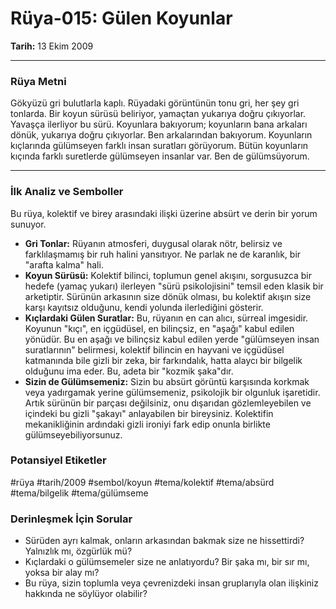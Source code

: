 # Rüya-015: Gülen Koyunlar
**Tarih:** 13 Ekim 2009

---
### Rüya Metni

Gökyüzü gri bulutlarla kaplı. Rüyadaki görüntünün tonu gri, her şey gri tonlarda. Bir koyun sürüsü beliriyor, yamaçtan yukarıya doğru çıkıyorlar. Yavaşça ilerliyor bu sürü. Koyunlara bakıyorum; koyunların bana arkaları dönük, yukarıya doğru çıkıyorlar. Ben arkalarından bakıyorum. Koyunların kıçlarında gülümseyen farklı insan suratları görüyorum. Bütün koyunların kıçında farklı suretlerde gülümseyen insanlar var. Ben de gülümsüyorum.

---
### İlk Analiz ve Semboller

Bu rüya, kolektif ve birey arasındaki ilişki üzerine absürt ve derin bir yorum sunuyor.

* **Gri Tonlar:** Rüyanın atmosferi, duygusal olarak nötr, belirsiz ve farklılaşmamış bir ruh halini yansıtıyor. Ne parlak ne de karanlık, bir "arafta kalma" hali.
* **Koyun Sürüsü:** Kolektif bilinci, toplumun genel akışını, sorgusuzca bir hedefe (yamaç yukarı) ilerleyen "sürü psikolojisini" temsil eden klasik bir arketiptir. Sürünün arkasının size dönük olması, bu kolektif akışın size karşı kayıtsız olduğunu, kendi yolunda ilerlediğini gösterir.
* **Kıçlardaki Gülen Suratlar:** Bu, rüyanın en can alıcı, sürreal imgesidir. Koyunun "kıçı", en içgüdüsel, en bilinçsiz, en "aşağı" kabul edilen yönüdür. Bu en aşağı ve bilinçsiz kabul edilen yerde "gülümseyen insan suratlarının" belirmesi, kolektif bilincin en hayvani ve içgüdüsel katmanında bile gizli bir zeka, bir farkındalık, hatta alaycı bir bilgelik olduğunu ima eder. Bu, adeta bir "kozmik şaka"dır.
* **Sizin de Gülümsemeniz:** Sizin bu absürt görüntü karşısında korkmak veya yadırgamak yerine gülümsemeniz, psikolojik bir olgunluk işaretidir. Artık sürünün bir parçası değilsiniz, onu dışarıdan gözlemleyebilen ve içindeki bu gizli "şakayı" anlayabilen bir bireysiniz. Kolektifin mekanikliğinin ardındaki gizli ironiyi fark edip onunla birlikte gülümseyebiliyorsunuz.

### Potansiyel Etiketler
#rüya #tarih/2009 #sembol/koyun #tema/kolektif #tema/absürd #tema/bilgelik #tema/gülümseme

### Derinleşmek İçin Sorular
* Sürüden ayrı kalmak, onların arkasından bakmak size ne hissettirdi? Yalnızlık mı, özgürlük mü?
* Kıçlardaki o gülümsemeler size ne anlatıyordu? Bir şaka mı, bir sır mı, yoksa bir alay mı?
* Bu rüya, sizin toplumla veya çevrenizdeki insan gruplarıyla olan ilişkiniz hakkında ne söylüyor olabilir?